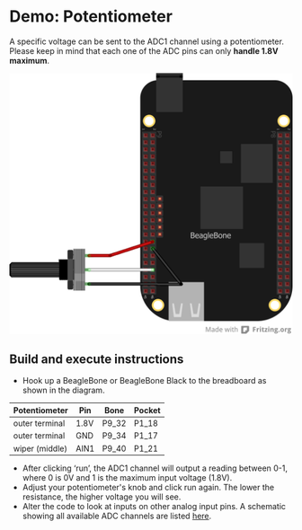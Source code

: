 # Demo: Potentiometer

A specific voltage can be sent to the ADC1 channel using a potentiometer. 
Please keep in mind that each one of the ADC pins can only **handle 1.8V maximum**.

![alt text](potentiometer_bb.png "Potentiometer")

## Build and execute instructions
* Hook up a BeagleBone or BeagleBone Black to the breadboard as shown in the diagram.

Potentiometer  | Pin  | Bone  | Pocket
-------------- | ---  | ----- | ------
outer terminal | 1.8V | P9_32 | P1_18
outer terminal | GND  | P9_34 | P1_17
wiper (middle) | AIN1 | P9_40 | P1_21

* After clicking ‘run’, the ADC1 channel will output a reading between 0-1, 
where 0 is 0V and 1 is the maximum input voltage (1.8V).
* Adjust your potentiometer's knob and click run again. 
The lower the resistance, the higher voltage you will see.
* Alter the code to look at inputs on other analog input pins. 
A schematic showing all available ADC channels are listed 
[here](https://elinux.org/Beagleboard:Cape_Expansion_Headers#Cape_Expansion_Headers).
